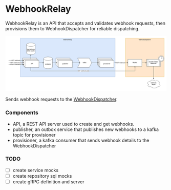 # WebhookRelay

WebhookRelay is an API that accepts and validates webhook requests, then provisions them to WebhookDispatcher for reliable dispatching.

![diagram](diagram.png)

Sends webhook requests to the [WebhookDispatcher](https://github.com/broswen/webhookdispatcher).



### Components
- API, a REST API server used to create and get webhooks.
- publisher, an outbox service that publishes new webhooks to a kafka topic for provisioner
- provisioner, a kafka consumer that sends webhook details to the WebhookDispatcher


### TODO
- [ ] create service mocks
- [ ] create repository sql mocks
- [ ] create gRPC definition and server